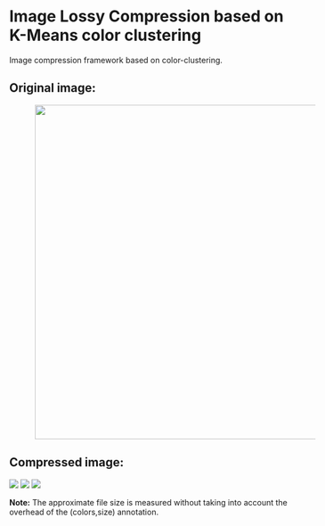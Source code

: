 # Image Lossy Compression based on K-Means color clustering
Image compression framework based on color-clustering.

## Original image:

<img src="https://github.com/dshahrokhian/kmeans-lossy-compression/blob/master/tests/futur.png" width="600" hspace="46">

## Compressed image:

<img src="https://github.com/dshahrokhian/kmeans-lossy-compression/blob/master/tests/16colors.png">
<img src="https://github.com/dshahrokhian/kmeans-lossy-compression/blob/master/tests/5colors.png">
<img src="https://github.com/dshahrokhian/kmeans-lossy-compression/blob/master/tests/2colors.png">

**Note:** The approximate file size is measured without taking into account the overhead of the (colors,size) annotation.
